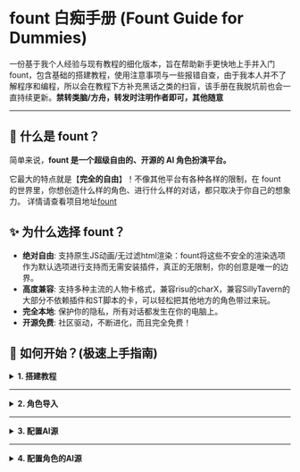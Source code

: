 # fount 白痴手册 (Fount Guide for Dummies)
一份基于我个人经验与现有教程的细化版本，旨在帮助新手更快地上手并入门fount，包含基础的搭建教程，使用注意事项与一些报错自查，由于我本人并不了解程序和编程，所以会在教程下方补充黑话之类的扫盲，该手册在我脱坑前也会一直持续更新。**禁转类脑/方舟，转发时注明作者即可，其他随意**


---

## 🧐 什么是 fount？

简单来说，**fount 是一个超级自由的、开源的 AI 角色扮演平台。**

它最大的特点就是【**完全的自由**】！不像其他平台有各种各样的限制，在 fount 的世界里，你想创造什么样的角色、进行什么样的对话，都只取决于你自己的想象力。
详情请查看项目地址[fount](https://github.com/steve02081504/fount)

## ✨ 为什么选择 fount？

*   **绝对自由**: 支持原生JS动画/无过滤html渲染：fount将这些不安全的渲染选项作为默认选项进行支持而无需安装插件，真正的无限制，你的创意是唯一的边界。
*   **高度兼容**: 支持多种主流的人物卡格式，兼容risu的charX，兼容SillyTavern的大部分不依赖插件和ST脚本的卡，可以轻松把其他地方的角色带过来玩。
*   **完全本地**: 保护你的隐私，所有对话都发生在你的电脑上。
*   **开源免费**: 社区驱动，不断进化，而且完全免费！

## 🚀 如何开始？(极速上手指南)

<details>
 <summary><b>1. 搭建教程</b></summary>

* **给超级电脑小白/懒鬼：**
如果你什么都不会，可以通过fount runner运行它。
你只需要[下载exe文件]( https://github.com/steve02081504/fount/releases/download/runner-v0.0.0.1/fount.exe )，随后点击运行即可。

* **给一般人：**
首先，和酒馆不同，fount依赖于deno而不是nodejs，所以fount的启动脚本会在启动后未找到deno时自行安装deno

如果需要，你可以参照[deno的官方文档]( https://docs.deno.com/runtime/getting_started/installation/ )进行deno的自定义安装

完成安装deno后，如果你会git，则可以考虑使用git来clone [fount的repo](https://github.com/steve02081504/fount/)
如果你不会，[点击这里下载最新版的fount]( https://github.com/steve02081504/fount/archive/refs/heads/master.zip )，fount会自动安装git并在未来每次启动时自动检查和下载更新

如果你懒得用git，在终端中输入命令也可以运行fount，详见[终端搭建教程](https://github.com/steve02081504/fount/blob/master/docs/Readme.zh-CN.md#%E5%AE%89%E8%A3%85%E5%B0%86-fount-%E7%BC%96%E7%BB%87%E5%85%A5%E4%BD%A0%E7%9A%84%E4%B8%96%E7%95%8C--%E6%AF%AB%E4%B8%8D%E8%B4%B9%E5%8A%9B)

进入后你会看到类似这样的页面，点击输入用户名和密码来创建一个账户，**其所有内容都存储在本地，数据会随着fount的删除而丢失**。
点击发送验证码后你的fount终端（就是那个黑框框）处会显示验证码内容，输入进去即可。
没有验证码就不用输入。
<img width="923" height="728" alt="image" src="https://github.com/user-attachments/assets/3073d736-3ee5-418e-b191-55f652cfaa32" />

---
**【以下为该搭建教程的~~不负责佛系扫盲~~】**

* ***预演***：在真正执行一个从网上下载的脚本之前，先把它下载到本地的一个变量里，让用户有机会检查一下脚本内容，确认安全无误之后，再手动运行它。

* ***[CAUTION]***：警告的意思。在该搭建教程里是提醒你注意fount可以原生执行JavaScript脚本，即可以直接操作你的电脑

* ***deno或nodejs***：代码的“运行环境”。它们是能让电脑读懂并运行特定程序（比如fount）的必要软件。可以理解为，fount是游戏，deno就是运行这个游戏所必须的平台或启动器。

* ***git***：一个专业的“文件历史记录工具”。它能追踪一个项目里所有文件的每一次修改，方便开发者随时查看历史版本、撤销错误操作或与他人合作。

* ***repo***：repository（仓库）的简称。在GitHub这类网站上，一个repo就代表一个项目的完整文件夹，里面存放着该项目的所有代码和文件。

* ***git clone***：一个命令，作用是“完整地复制一个repo”，clone即克隆、复制的意思。执行这个命令，就会把服务器上整个项目的文件夹（包括所有历史记录）下载到你自己的电脑里。


遇到任何问题，或仍然有疑问，**[欢迎加入我们的Discord群组！](https://discord.gg/sKdutkWQgt)**
</details>

---
<details>
 <summary><b>2. 角色导入</b></summary>

当我们进入fount后你会看到类似这样的角色选择页面，刚开始是没有角色的，莫慌，看到右上角的那个菜单按钮了吗？点它就会出现功能界面！
<img width="1919" height="1022" alt="image" src="https://github.com/user-attachments/assets/40111044-27f9-4800-a038-26dc61b37f65" />

在导入中我们有两种导入方式，一种是上传已下载的fount角色（zip档案）或酒馆角色（png，json档案）
另一种是右边的文字导入，我们可以粘贴角色网址（github网址、chub网址或risurlm网址），每行一个，随后批量导入！
<img width="1919" height="1024" alt="image" src="https://github.com/user-attachments/assets/df584df6-68c1-4a73-bd13-03cb17e3e2d2" />

---
以下是我个人在此过程出现过的一些问题与解决方法
 
 * **❓导入角色后没有显示/运行时终端爆红**

 首先尝试刷新fount页面或重启fount程序，如果你也是win10，出现了以上情况（终端爆红）建议使用[Windows terminal](https://aka.ms/terminal)，这是因为老旧的终端（CMD/PowerShell）无法正确“翻译” fount 输出的漂亮的彩色文本和特殊符号，把它们误认为了错误，而terminal则没有这个问题，它完美兼容fount输出的字符与文本，所以后续我的所有操作包括运行fount也是使用terminal而不是电脑自带的cmd或powershell

* **❓导入后角色界面出现类似下图的显示异常并伴随报错**

首先尝试重启fount，重启一般能解决百分之八十的问题，其次就是VPN或者网络的问题，尝试换个网络或VPN开启全局和虚拟网卡模式。
如果你使用的是clash或其他第三方VPN软件时出现此情况，我建议你使用[Clash rev](https://github.com/clash-verge-rev/clash-verge-rev/releases)，原因是现有的clash for Windows基本已经停止维护和更新，所以可能会出现兼容和连接问题
<img width="2483" height="1254" alt="image" src="https://github.com/user-attachments/assets/ad62e748-189b-4335-b0f1-276ce7edb106" />

* **❓打不开Microsoft Store下载Windows terminal**

使用浏览器的地址栏打开这个[链接](ms-windows-store://pdp/?productId=9N0DX20HK701)
或者去terminal的[github页面下载](https://github.com/microsoft/terminal/releases)，找到最新的Release，下滑到Assets，找Microsoft.WindowsTerminal_<版本号>_8wekyb3d8bbwe.msixbundle下载（有的叫.msixbundle，点大一点的那个）

* **❓安装Terminal后提示缺少Microsoft.UI.Xaml.2.8的应用包**

去该页面[下载依赖包](https://www.nuget.org/packages/Microsoft.UI.Xaml/)，点进去之后，在右边找到 “Download package” 下载，下载下来的是一个`.nupkg`文件。他可以把这个文件的后缀名改成`.zip`，然后解压，在里面的`tools\AppX\`文件夹里找到对应他系统架构（一般是x64）的`.appx`文件，双击安装。

<img width="812" height="508" alt="image" src="https://github.com/user-attachments/assets/1064e58e-0ed8-4baf-8d04-c6594abf03cf" />
</details>

---
<details>
 <summary><b>3. 配置AI源</b></summary>
 
到此为止我们完成了用户的创建和角色的导入，现在我们假设你有了一个**需要AI源**来运行的角色。
让我们试着配置AI源！
fount目前原生支持的AI源有[gemini](aistudio.google.com)和[cohere](cohere.com)，如果你没有他们的API Key，可以直接点击链接跳转获取，如果你不清楚Gemini的API Key的获取流程，可以参阅[哈基米API Key纯宝宝教程](https://github.com/Xiaoqiush81/Gemini-API-Key-guide)，如果你有这两个模型的官方API key，可以通过以下方式来添加它，现在我以Gemini举例：
* 在主页右上角选择管理ai源
<img width="395" height="290" alt="image" src="https://github.com/user-attachments/assets/dc165e64-0805-4dc2-9469-475409212f35" />

然后点击"+"新建一个AI源，生成器选择"gemini"，此时系统会提示你新建一个AI源名称，这个名称无特定标准，自行填写即可，继续以我这里填写的“Gemini”为例，**(后续系统自动把Gemini变成gemini了，所以这里的AI源名称实际是gemini)**，记得不要包含后缀
 <img width="832" height="209" alt="image" src="https://github.com/user-attachments/assets/9dc1a6b9-701d-4463-9f2b-1277384c08fc" />
 
* 然后在左侧的json文件中，将你的API Key填写在第3行的apikey，在第4行的model填写正确的模型名，例如我使用的是gemini-2.5-pro，不清楚模型名的请自行查询（注意模型名一定要确认正确填写噢），第一行的`name`与你实际调用的模型无关，随意填写即可，它只会影响在后台出现的调用AI源的名称，其他的地方在无特殊要求和情况下保持默认即可
<img width="1251" height="735" alt="image" src="https://github.com/user-attachments/assets/df529196-22f2-4e0b-8746-807b281ac2a8" />

这样一个新的AI来源便创建好了！
如果你的AI不是来自cohere或gemini也不要慌，fount也支持任何Open AI格式的自定义来源，我们只需要在"选择生成器"里更换成proxy

<img width="232" height="359" alt="image" src="https://github.com/user-attachments/assets/ea7716fa-cd08-4d99-86d1-46e288c80e38" />

这里我以deepseek举例，在“选择生成器”里选择proxy，然后在左侧的json文件按照如图填写，如果你也想配置deepseek，url和model可以直接复制我的，然后把`apikey`替换成你自己的key
。此处顺便附赠链接[获取deepseek的API](platform.deepseek.com)
<img width="949" height="550" alt="image" src="https://github.com/user-attachments/assets/8960d234-0f43-4198-8124-d344b7c1bc45" />

* 同理，因为fount的proxy生成器支持任何Open AI格式的自定义来源，所以如果你想把在SillyTavern中使用的轮询、反代等"兼容OpenAI"的API放入fount中使用，只需把你的URL地址和密钥填入相应的位置即可，但是需要注意的是如果你想使用proxy接口连接Gemini的轮询，**fount的proxy生成器只支持接收文件而不支持发送文件**，所以可能会出现AI识图功能失灵的情况（除此之外没有任何影响），此时我们就可以选择使用fount内置的polling轮询，接下来我会以配置Gemini的polling轮询进行示范
  
---
* **配置Gemini的polling轮询**

首先参照先前的步骤新建一个AI源，然后生成器选择"polling"，此时你左侧的json文件大概是这样的内容
<img width="1246" height="740" alt="image" src="https://github.com/user-attachments/assets/43dbc31e-7c87-4340-b0c3-b82dc0cc5eb1" />

**【此处为~~不负责佛系~~扫盲】**
  
* ***选择生成器 (polling)***:这个是“团队的工作模式”。咱们图里选的这个 polling（轮询），就像是排队模式。您给团队一个任务，团队长（也就是fount）会按照您定好的名单，从第一个AI开始问：“你能干这个活吗？”。如果它不行或者在忙，就立刻去问名单上的第二个，以此类推，直到找到一个能完成任务的AI为止。

* ***name (名称)***：这个最简单啦，就是给这个“AI工作团队”起个好记的名字，只会影响它在你后台出现的调用AI源的名字

* ***provider (服务商)***：这是指这个AI服务是由谁提供的，比如是OpenAI还是Google。因为 polling 本身只是一个“团队工作模式”，只是一个fount的AI源生成器，而不是一个具体的AI，所以这里显示"unknown"是正常的，fount是根据"generator"来决定调用谁的。

* ***sources (来源列表)***：这就是那个“团队成员名单”啦！我们可以在这个名单里，写上所有您想让它去轮流询问的AI。您可以直接写上之前配置好的另一个AI源的名字（比如我们之前新建的AI源名称是"gemini"，那么可以直接填入在此处），也可以像图里那样，把一个AI的完整配置信息直接写在这里。

* ***generator (生成器类型)***:这个是名单里某个成员的“具体身份”，比如它是OpenAI家的AI，还是Ollama家的AI，我们在这里配置的是Gemini，所以填写"gemini"即可。

* ***config (详细配置)***：这是这个成员的“个人档案”，里面记录了它的详细信息：

* ***model_name(模型名称)***：它的具体“型号”，比如是gpt-4还是claude-3。
 
* ***other_datas (其他数据)***：其他各种杂项设置，比如它的“通行证”(API Key)或者“家庭住址”(API地址)之类的，都可以塞在这里。

---
因为 polling 本身只是一个“团队工作模式”，只是一个fount的AI源生成器，而不是某一个具体的AI，所以这里provider填写"unknown"是正常的，fount是根据"generator"来决定调用谁的。

那么根据以上的了解，我们就可以直接把Gemini相关的配置格式替换进去：
```
"name": "pooling array（或者换成任意你喜欢的名字）",
	"provider": "unknown",
	"sources": [
		{
			"generator": "gemini",
			"config": {
				"apikey": "你的API Key",
				"model": "具体的模型名称（比如gemini-2.5-pro）"
```
复制以上的格式，然后无脑复制粘贴即可，你有多少个key就复制多少个

或者你仍然一头雾水，也可以直接参照下图我的polling配置，打码的位置替换你自己的API Key，如果保存失败或报错，务必检查自己的json文件格式是否正确，有没有漏括号之类的！
<img width="1282" height="751" alt="image" src="https://github.com/user-attachments/assets/c8d39bae-fdf9-426d-8799-101105350db3" />

不想遵循OpenAI的API格式？也没问题！fount支持使用main.js文件自定义来源生成器，你可以参照文件夹中的`fount/src/public/AIsourceGenerators`来写好自己的来源生成器，而无需在fount外运行一个单独的服务器来中转请求
如果你对你的作品有自信，欢迎pr到[fount](https://github.com/steve02081504/fount)使其成为fount的一部分，如果你想自己用，可以考虑将其放置在`fount/data/users/<用户名>/AIsourceGenerators`中 :)

---
**【扫盲区】**

* ***pr***：即pull request，你可以把你fork的项目修改过后的版本提交给项目的负责人供其采纳
* ***fork***：相当于把原项目完整复制到自己的仓库里，无论怎样随意修改和删除都不会影响原项目的文件，后续也可以选择将修改后的版本通过pr提交给原项目的负责人
</details>

---
<details>
 <summary><b>4. 配置角色的AI源</b></summary>
 
现在你已经创建好了一个可用的AI源，接下来就是把它接入char使其工作起来！
和酒馆不同，在fount中AI设置不是全局的，而是**每一个角色可以配置一个或多个AI源**

**【为什么要这么做？】**

或许A模型可能擅长解答问题，B模型没有NSFW屏蔽，那么我们可能会想让角色在一般情况下使用A模型，在R18情节中使用B模型
又或者C模型免费但是有点蠢，适合做一些简单的判断，D模型适合生成回复的正文，角色可以开放多个来源接口来适当调用不同用途的模型。

---
将AI来源配置到角色也很简单，首先点击角色界面上的配置按钮（有的角色可能无需配置，那么你可以直接开玩！）

<img width="129" height="104" alt="image" src="https://github.com/user-attachments/assets/a51c1cc3-830b-4263-bddd-3dd009c9c696" />

在角色配置中的"AIsources"或"AIsource"位置填写你配置好的AI源名称，不同的角色可能数据结构不同，具体请看该角色的"部件配置"。
这里我以龙胆举例，在对应的位置填写你之前创建的AI源的名字，**这里的AI源名称是指你新建源时取的名字，不是json文件中的"name"。**
比如在上一步中我新建的AI源名称是"gemini"，那么就对应图中的gemini，记得替换自己的AI源，然后在你希望这个AI源应用的地方填写对应的名称即可，比如我希望调用grok来回复nsfw的内容，调用gemini来回复sfw内容
<img width="1711" height="825" alt="image" src="https://github.com/user-attachments/assets/60471c75-0382-4c97-a1e0-2c863346be6c" />

## 到此你已经成功为角色配置好了AI源，可以直接开始和他们聊天啦！
</details>




